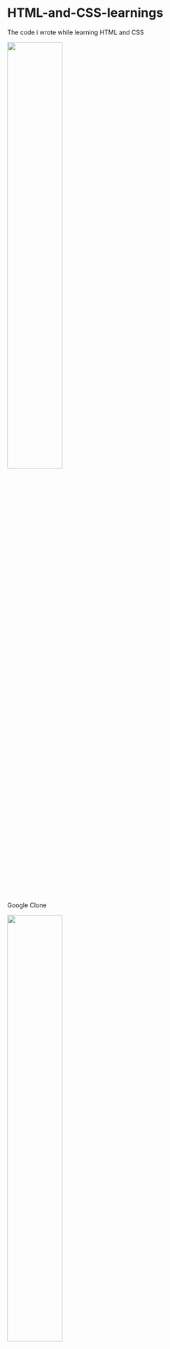 # HTML-and-CSS-learnings
The code i wrote while learning HTML and CSS

<img src="https://imgur.com/XFgkDHX.png" width="50%">

Google Clone

<img src="https://i.imgur.com/E9pp3yx.png" width="50%">
